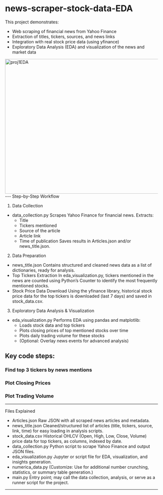 # news-scraper-stock-data-EDA

This project demonstrates:

* Web scraping of financial news from Yahoo Finance
* Extraction of titles, tickers, sources, and news links
* Integration with real stock price data (using yfinance)
* Exploratory Data Analysis (EDA) and visualization of the news and market data
<img width="899" height="443" alt="proj1EDA" src="https://github.com/user-attachments/assets/248123a6-7489-49ae-be6e-8ef81b7c46e3" />
---
Step-by-Step Workflow

1. Data Collection

* data_collection.py
Scrapes Yahoo Finance for financial news. Extracts:
  * Title
  * Tickers mentioned
  * Source of the article
  * Article link
  * Time of publication
Saves results in Articles.json and/or news_title.json.

2. Data Preparation

* news_title.json
Contains structured and cleaned news data as a list of dictionaries, ready for analysis.
* Top Tickers Extraction
In eda_visualization.py, tickers mentioned in the news are counted using Python’s Counter to identify the most frequently mentioned stocks.
* Stock Price Data Download
Using the yfinance library, historical stock price data for the top tickers is downloaded (last 7 days) and saved in stock_data.csv.

3. Exploratory Data Analysis & Visualization

* eda_visualization.py
Performs EDA using pandas and matplotlib:
  * Loads stock data and top tickers
  * Plots closing prices of top mentioned stocks over time
  * Plots daily trading volume for these stocks
  * (Optional: Overlay news events for advanced analysis)

## Key code steps:

### Find top 3 tickers by news mentions

### Plot Closing Prices

### Plot Trading Volume
---

Files Explained

* Articles.json
Raw JSON with all scraped news articles and metadata.
* news_title.json
Cleaned/structured list of articles (title, tickers, source, link, time) for easy loading in analysis scripts.
* stock_data.csv
Historical OHLCV (Open, High, Low, Close, Volume) price data for top tickers, as columns, indexed by date.
* data_collection.py
Python script to scrape Yahoo Finance and output JSON files.
* eda_visualization.py
Jupyter or script file for EDA, visualization, and insights generation.
* numerica_data.py
(Customize: Use for additional number crunching, statistics, or summary table generation.)
* main.py
Entry point; may call the data collection, analysis, or serve as a runner script for the project.

---



